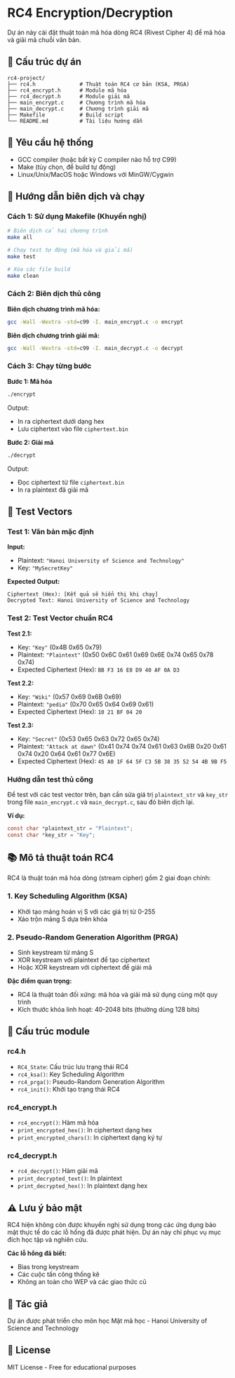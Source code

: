 # RC4 Encryption/Decryption

Dự án này cài đặt thuật toán mã hóa dòng RC4 (Rivest Cipher 4) để mã hóa và giải mã chuỗi văn bản.

## 📁 Cấu trúc dự án

```
rc4-project/
├── rc4.h              # Thuật toán RC4 cơ bản (KSA, PRGA)
├── rc4_encrypt.h      # Module mã hóa
├── rc4_decrypt.h      # Module giải mã
├── main_encrypt.c     # Chương trình mã hóa
├── main_decrypt.c     # Chương trình giải mã
├── Makefile           # Build script
└── README.md          # Tài liệu hướng dẫn
```

## 🔧 Yêu cầu hệ thống

- GCC compiler (hoặc bất kỳ C compiler nào hỗ trợ C99)
- Make (tùy chọn, để build tự động)
- Linux/Unix/MacOS hoặc Windows với MinGW/Cygwin

## 🚀 Hướng dẫn biên dịch và chạy

### Cách 1: Sử dụng Makefile (Khuyến nghị)

```bash
# Biên dịch cả hai chương trình
make all

# Chạy test tự động (mã hóa và giải mã)
make test

# Xóa các file build
make clean
```

### Cách 2: Biên dịch thủ công

**Biên dịch chương trình mã hóa:**
```bash
gcc -Wall -Wextra -std=c99 -I. main_encrypt.c -o encrypt
```

**Biên dịch chương trình giải mã:**
```bash
gcc -Wall -Wextra -std=c99 -I. main_decrypt.c -o decrypt
```

### Cách 3: Chạy từng bước

**Bước 1: Mã hóa**
```bash
./encrypt
```
Output:
- In ra ciphertext dưới dạng hex
- Lưu ciphertext vào file `ciphertext.bin`

**Bước 2: Giải mã**
```bash
./decrypt
```
Output:
- Đọc ciphertext từ file `ciphertext.bin`
- In ra plaintext đã giải mã

## 🧪 Test Vectors

### Test 1: Văn bản mặc định
**Input:**
- Plaintext: `"Hanoi University of Science and Technology"`
- Key: `"MySecretKey"`

**Expected Output:**
```
Ciphertext (Hex): [Kết quả sẽ hiển thị khi chạy]
Decrypted Text: Hanoi University of Science and Technology
```

### Test 2: Test Vector chuẩn RC4

**Test 2.1:**
- Key: `"Key"` (0x4B 0x65 0x79)
- Plaintext: `"Plaintext"` (0x50 0x6C 0x61 0x69 0x6E 0x74 0x65 0x78 0x74)
- Expected Ciphertext (Hex): `BB F3 16 E8 D9 40 AF 0A D3`

**Test 2.2:**
- Key: `"Wiki"` (0x57 0x69 0x6B 0x69)
- Plaintext: `"pedia"` (0x70 0x65 0x64 0x69 0x61)
- Expected Ciphertext (Hex): `10 21 BF 04 20`

**Test 2.3:**
- Key: `"Secret"` (0x53 0x65 0x63 0x72 0x65 0x74)
- Plaintext: `"Attack at dawn"` (0x41 0x74 0x74 0x61 0x63 0x6B 0x20 0x61 0x74 0x20 0x64 0x61 0x77 0x6E)
- Expected Ciphertext (Hex): `45 A0 1F 64 5F C3 5B 38 35 52 54 4B 9B F5`

### Hướng dẫn test thủ công

Để test với các test vector trên, bạn cần sửa giá trị `plaintext_str` và `key_str` trong file `main_encrypt.c` và `main_decrypt.c`, sau đó biên dịch lại.

**Ví dụ:**
```c
const char *plaintext_str = "Plaintext";
const char *key_str = "Key";
```

## 📚 Mô tả thuật toán RC4

RC4 là thuật toán mã hóa dòng (stream cipher) gồm 2 giai đoạn chính:

### 1. Key Scheduling Algorithm (KSA)
- Khởi tạo mảng hoán vị S với các giá trị từ 0-255
- Xáo trộn mảng S dựa trên khóa

### 2. Pseudo-Random Generation Algorithm (PRGA)
- Sinh keystream từ mảng S
- XOR keystream với plaintext để tạo ciphertext
- Hoặc XOR keystream với ciphertext để giải mã

**Đặc điểm quan trọng:**
- RC4 là thuật toán đối xứng: mã hóa và giải mã sử dụng cùng một quy trình
- Kích thước khóa linh hoạt: 40-2048 bits (thường dùng 128 bits)

## 🔐 Cấu trúc module

### rc4.h
- `RC4_State`: Cấu trúc lưu trạng thái RC4
- `rc4_ksa()`: Key Scheduling Algorithm
- `rc4_prga()`: Pseudo-Random Generation Algorithm
- `rc4_init()`: Khởi tạo trạng thái RC4

### rc4_encrypt.h
- `rc4_encrypt()`: Hàm mã hóa
- `print_encrypted_hex()`: In ciphertext dạng hex
- `print_encrypted_chars()`: In ciphertext dạng ký tự

### rc4_decrypt.h
- `rc4_decrypt()`: Hàm giải mã
- `print_decrypted_text()`: In plaintext
- `print_decrypted_hex()`: In plaintext dạng hex

## ⚠️ Lưu ý bảo mật

RC4 hiện không còn được khuyến nghị sử dụng trong các ứng dụng bảo mật thực tế do các lỗ hổng đã được phát hiện. Dự án này chỉ phục vụ mục đích học tập và nghiên cứu.

**Các lỗ hổng đã biết:**
- Bias trong keystream
- Các cuộc tấn công thống kê
- Không an toàn cho WEP và các giao thức cũ

## 📝 Tác giả

Dự án được phát triển cho môn học Mật mã học - Hanoi University of Science and Technology

## 📄 License


MIT License - Free for educational purposes
